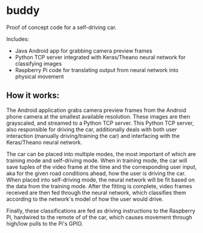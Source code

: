 # buddy

Proof of concept code for a self-driving car.

Includes:
- Java Android app for grabbing camera preview frames
- Python TCP server integrated with Keras/Theano neural network for classifying images
- Raspberry Pi code for translating output from neural network into physical movement

## How it works:

The Android application grabs camera preview frames from the Android phone camera at the smallest available resolution. These images are then grayscaled, and streamed to a Python TCP server. This Python TCP server, also responsible for driving the car, additionally deals with both user interaction (manually driving/training the car) and interfacing with the Keras/Theano neural network. 

The car can be placed into multiple modes, the most important of which are training mode and self-driving mode. When in training mode, the car will save tuples of the video frame at the time and the corresponding user input, aka for the given road conditions ahead, how the user is driving the car. When placed into self-driving mode, the neural network will be fit based on the data from the training mode. After the fitting is complete, video frames received are then fed through the neural network, which classifies them according to the network's model of how the user would drive.

Finally, these classifications are fed as driving instructions to the Raspberry Pi, hardwired to the remote of of the car, which causes movement through high/low pulls to the Pi's GPIO.

